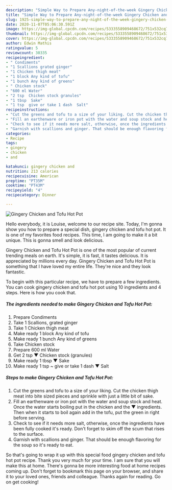 ```yaml
---
description: "Simple Way to Prepare Any-night-of-the-week Gingery Chicken and Tofu Hot Pot"
title: "Simple Way to Prepare Any-night-of-the-week Gingery Chicken and Tofu Hot Pot"
slug: 1925-simple-way-to-prepare-any-night-of-the-week-gingery-chicken-and-tofu-hot-pot
date: 2020-11-07T05:06:30.591Z
image: https://img-global.cpcdn.com/recipes/5333558909468672/751x532cq70/gingery-chicken-and-tofu-hot-pot-recipe-main-photo.jpg
thumbnail: https://img-global.cpcdn.com/recipes/5333558909468672/751x532cq70/gingery-chicken-and-tofu-hot-pot-recipe-main-photo.jpg
cover: https://img-global.cpcdn.com/recipes/5333558909468672/751x532cq70/gingery-chicken-and-tofu-hot-pot-recipe-main-photo.jpg
author: Edwin Mathis
ratingvalue: 5
reviewcount: 30335
recipeingredient:
- " Condiments"
- "1 Scallions grated ginger"
- "1 Chicken thigh meat"
- "1 block Any kind of tofu"
- "1 bunch Any kind of greens"
- " Chicken stock"
- "600 ml Water"
- "2 tsp  Chicken stock granules"
- "1 tbsp  Sake"
- "1 tsp  give or take 1 dash  Salt"
recipeinstructions:
- "Cut the greens and tofu to a size of your liking. Cut the chicken thigh meat into bite sized pieces and sprinkle with just a little bit of sake."
- "Fill an earthenware or iron pot with the water and soup stock and heat. Once the water starts boiling put in the chicken and the ▼ ingredients. Then when it starts to boil again add in the tofu, put the green in right before serving."
- "Check to see if it needs more salt, otherwise, once the ingredients have been fully cooked it&#39;s ready. Don&#39;t forget to skim off the scum that rises to the surface."
- "Garnish with scallions and ginger. That should be enough flavoring for the soup so it&#39;s ready to eat."
categories:
- Recipe
tags:
- gingery
- chicken
- and

katakunci: gingery chicken and 
nutrition: 213 calories
recipecuisine: American
preptime: "PT35M"
cooktime: "PT43M"
recipeyield: "4"
recipecategory: Dinner

---
```



![Gingery Chicken and Tofu Hot Pot](https://img-global.cpcdn.com/recipes/5333558909468672/751x532cq70/gingery-chicken-and-tofu-hot-pot-recipe-main-photo.jpg)

Hello everybody, it is Louise, welcome to our recipe site. Today, I'm gonna show you how to prepare a special dish, gingery chicken and tofu hot pot. It is one of my favorites food recipes. This time, I am going to make it a bit unique. This is gonna smell and look delicious.



Gingery Chicken and Tofu Hot Pot is one of the most popular of current trending meals on earth. It's simple, it is fast, it tastes delicious. It is appreciated by millions every day. Gingery Chicken and Tofu Hot Pot is something that I have loved my entire life. They're nice and they look fantastic.


To begin with this particular recipe, we have to prepare a few ingredients. You can cook gingery chicken and tofu hot pot using 10 ingredients and 4 steps. Here is how you cook that.

<!--inarticleads1-->

##### The ingredients needed to make Gingery Chicken and Tofu Hot Pot:

1. Prepare  Condiments
1. Take 1 Scallions, grated ginger
1. Take 1 Chicken thigh meat
1. Make ready 1 block Any kind of tofu
1. Make ready 1 bunch Any kind of greens
1. Take  Chicken stock
1. Prepare 600 ml Water
1. Get 2 tsp ▼ Chicken stock (granules)
1. Make ready 1 tbsp ▼ Sake
1. Make ready 1 tsp ~ give or take 1 dash ▼ Salt




<!--inarticleads2-->

##### Steps to make Gingery Chicken and Tofu Hot Pot:

1. Cut the greens and tofu to a size of your liking. Cut the chicken thigh meat into bite sized pieces and sprinkle with just a little bit of sake.
1. Fill an earthenware or iron pot with the water and soup stock and heat. Once the water starts boiling put in the chicken and the ▼ ingredients. Then when it starts to boil again add in the tofu, put the green in right before serving.
1. Check to see if it needs more salt, otherwise, once the ingredients have been fully cooked it&#39;s ready. Don&#39;t forget to skim off the scum that rises to the surface.
1. Garnish with scallions and ginger. That should be enough flavoring for the soup so it&#39;s ready to eat.




So that's going to wrap it up with this special food gingery chicken and tofu hot pot recipe. Thank you very much for your time. I am sure that you will make this at home. There's gonna be more interesting food at home recipes coming up. Don't forget to bookmark this page on your browser, and share it to your loved ones, friends and colleague. Thanks again for reading. Go on get cooking!
